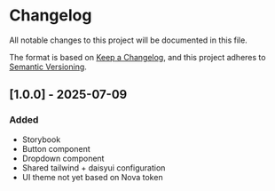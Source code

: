 # Changelog

All notable changes to this project will be documented in this file.

The format is based on [Keep a Changelog](https://keepachangelog.com/en/1.1.0/),
and this project adheres to [Semantic Versioning](https://semver.org/spec/v2.0.0.html).

## [1.0.0] - 2025-07-09

### Added

- Storybook
- Button component
- Dropdown component
- Shared tailwind + daisyui configuration
- UI theme not yet based on Nova token
